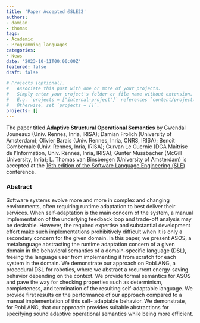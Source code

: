 ```yaml
---
title: 'Paper Accepted @SLE22'
authors:
- damian
- thomas
tags:
- Academic
- Programming languages
categories:
- News
date: "2023-10-11T00:00:00Z"
featured: false
draft: false

# Projects (optional).
#   Associate this post with one or more of your projects.
#   Simply enter your project's folder or file name without extension.
#   E.g. `projects = ["internal-project"]` references `content/project/deep-learning/index.md`.
#   Otherwise, set `projects = []`.
projects: []
---
```


The paper titled **Adaptive Structural Operational Semantics**
by Gwendal Jouneaux (Univ. Rennes, Inria, IRISA); Damian Frolich (University of Amsterdam);
Olivier Barais (Univ. Rennes, Inria, CNRS, IRISA); Benoit Combemale (Univ. Rennes, Inria, IRISA);
Gurvan Le Guernic (DGA Maîtrise de l’Information, Univ. Rennes, Inria, IRISA); Gunter Mussbacher (McGill University, Inria);
L. Thomas van Binsbergen (University of Amsterdam)
is accepted at the [16th edition of the Software Language Engineering (SLE)](https://2023.splashcon.org/home/sle-2023) conference.

### Abstract
Software systems evolve more and more in complex and changing environments, often requiring runtime adaptation
to best deliver their services. When self-adaptation is the
main concern of the system, a manual implementation of
the underlying feedback loop and trade-off analysis may be
desirable. However, the required expertise and substantial development effort make such implementations prohibitively
difficult when it is only a secondary concern for the given
domain. In this paper, we present ASOS, a metalanguage abstracting the runtime adaptation concern of a given domain
in the behavioral semantics of a domain-specific language
(DSL), freeing the language user from implementing it from
scratch for each system in the domain. We demonstrate our
approach on RobLANG, a procedural DSL for robotics, where
we abstract a recurrent energy-saving behavior depending
on the context. We provide formal semantics for ASOS and
pave the way for checking properties such as determinism,
completeness, and termination of the resulting self-adaptable
language. We provide first results on the performance of our
approach compared to a manual implementation of this self-
adaptable behavior. We demonstrate, for RobLANG, that our
approach provides suitable abstractions for specifying sound
adaptive operational semantics while being more efficient.